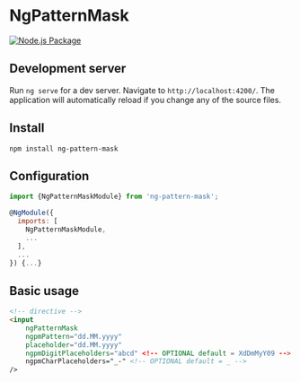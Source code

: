 # NgPatternMask
[![Node.js Package](https://github.com/alessiobianchini/ng-pattern-mask/actions/workflows/release-package.yml/badge.svg)](https://github.com/alessiobianchini/ng-pattern-mask/actions/workflows/release-package.yml)

## Development server

Run `ng serve` for a dev server. Navigate to `http://localhost:4200/`. The application will automatically reload if you change any of the source files.


## Install
`npm install ng-pattern-mask`

## Configuration
```javascript
import {NgPatternMaskModule} from 'ng-pattern-mask';

@NgModule({
  imports: [
    NgPatternMaskModule,
    ...
  ],
  ...
}) {...}
```

## Basic usage
```html
<!-- directive -->
<input 
    ngPatternMask
    ngpmPattern="dd.MM.yyyy"
    placeholder="dd.MM.yyyy"
    ngpmDigitPlaceholders="abcd" <!-- OPTIONAL default = XdDmMyY09 -->
    ngpmCharPlaceholders="_-" <!-- OPTIONAL default = _ -->
/>
```

